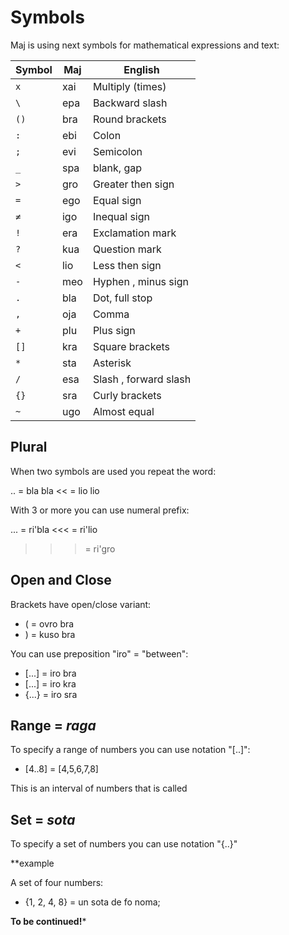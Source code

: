 # Symbols

Maj is using next symbols for mathematical expressions and text:

Symbol | Maj  | English
-------|------|---------------------
`x	`  | xai	| Multiply (times)
`\	`  | epa	| Backward slash
`()	`  | bra	| Round brackets
`:	`  | ebi	| Colon
`;	`  | evi	| Semicolon
`_	`  | spa	| blank, gap
`>	`  | gro	| Greater then sign
`=	`  | ego	| Equal sign
`≠	`  | igo	| Inequal sign
`!	`  | era	| Exclamation mark
`?	`  | kua	| Question mark
`<	`  | lio	| Less then sign
`-	`  | meo	| Hyphen , minus sign
`.	`  | bla	| Dot, full stop
`,	`  | oja	| Comma
`+	`  | plu	| Plus sign
`[]	`  | kra	| Square brackets
`*	`  | sta	| Asterisk
`/	`  | esa	| Slash , forward slash
`{}	`  | sra	| Curly brackets
`~  `  | ugo  | Almost equal

## Plural

When two symbols are used you repeat the word:

.. = bla bla
<< = lio lio

With 3 or more you can use numeral prefix:

... = ri'bla
<<< = ri'lio
>>> = ri'gro

## Open and Close 

Brackets have open/close variant:

* ( = ovro bra
* ) = kuso bra

You can use preposition "iro" = "between":

* [...] = iro bra
* [...] = iro kra
* {...} = iro sra

## Range = _raga_

To specify a range of numbers you can use notation "[..]":

* [4..8] = [4,5,6,7,8]

This is an interval of numbers that is called 

## Set = _sota_

To specify a set of numbers you can use notation "{..}"

**example

A set of four numbers:

* {1, 2, 4, 8} = un sota de fo noma; 

**To be continued!***


